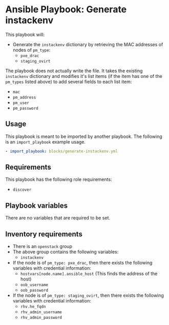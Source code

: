 # Ansible Playbook: Generate instackenv

This playbook will:

- Generate the `instackenv` dictionary by retrieving the MAC addresses of nodes of `pm_type`:
  - `pxe_drac`
  - `staging_ovirt`

The playbook does not actually write the file. It takes the existing `instackenv` dictionary and modifies it's list items (if the item has one of the `pm_types` listed above) to add several fields to each list item:

- `mac`
- `pm_address`
- `pm_user`
- `pm_password`

## Usage

This playbook is meant to be imported by another playbook. The following is an `import_playbook` example usage.

```yml
- import_playbook: blocks/generate-instackenv.yml
```

## Requirements

This playbook has the following role requirements:

- `discover`

## Playbook variables

There are no variables that are required to be set.

## Inventory requirements

- There is an `openstack` group
- The above group contains the following variables:
  - `instackenv`
- If the node is of `pm_type: pxe_drac`, then there exists the following variables with credential information:
  - `hostvars[node.name].ansible_host` (This finds the address of the host)
  - `oob_username`
  - `oob_password`
- If the node is of `pm_type: staging_ovirt`, then there exists the following variables with credential information:
  - `rhv.he_fqdn`
  - `rhv_admin_username`
  - `rhv_admin_password`
